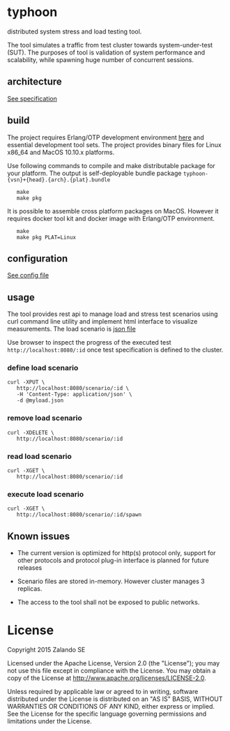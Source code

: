 # typhoon

distributed system stress and load testing tool.

The tool simulates a traffic from test cluster towards system-under-test (SUT). The purposes of tool is validation of system performance and scalability, while spawning huge number of concurrent sessions.      

## architecture

[See specification](docs/arch.md)

## build

The project requires Erlang/OTP development environment [here](docs/erlang.md) and essential development tool sets. The project provides binary files for Linux x86_64 and MacOS 10.10.x platforms.

Use following commands to compile and make distributable package for your platform. The output is self-deployable bundle package ```typhoon-{vsn}+{head}.{arch}.{plat}.bundle```

```
   make
   make pkg
```

It is possible to assemble cross platform packages on MacOS. However it requires docker tool kit and docker image with Erlang/OTP environment. 

```
   make
   make pkg PLAT=Linux 
```


## configuration

[See config file](docs/config.md)


## usage

The tool provides rest api to manage load and stress test scenarios using curl command line
utility and implement html interface to visualize measurements. The load scenario is [json file](docs/unit.md)

Use browser to inspect the progress of the executed test ```http://localhost:8080/:id``` once test specification is defined to the cluster.

### define load scenario

```
curl -XPUT \
   http://localhost:8080/scenario/:id \
   -H 'Content-Type: application/json' \
   -d @myload.json
```

### remove load scenario

```
curl -XDELETE \
   http://localhost:8080/scenario/:id
```

### read load scenario

```
curl -XGET \
   http://localhost:8080/scenario/:id
```

### execute load scenario

```
curl -XGET \
   http://localhost:8080/scenario/:id/spawn
```

## Known issues

* The current version is optimized for http(s) protocol only, support for other protocols and protocol plug-in interface is planned for future releases

* Scenario files are stored in-memory. However cluster manages 3 replicas.

* The access to the tool shall not be exposed to public networks.
 

# License

Copyright 2015 Zalando SE

Licensed under the Apache License, Version 2.0 (the "License"); you may not use this file except in compliance with the License. You may obtain a copy of the License at http://www.apache.org/licenses/LICENSE-2.0.

Unless required by applicable law or agreed to in writing, software distributed under the License is distributed on an "AS IS" BASIS, WITHOUT WARRANTIES OR CONDITIONS OF ANY KIND, either express or implied. See the License for the specific language governing permissions and limitations under the License.
